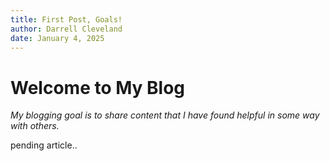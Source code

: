 ```yaml
---
title: First Post, Goals!
author: Darrell Cleveland
date: January 4, 2025
---
```


# Welcome to My Blog

*My blogging goal is to share content that I have found helpful in some way with others.*

pending article..